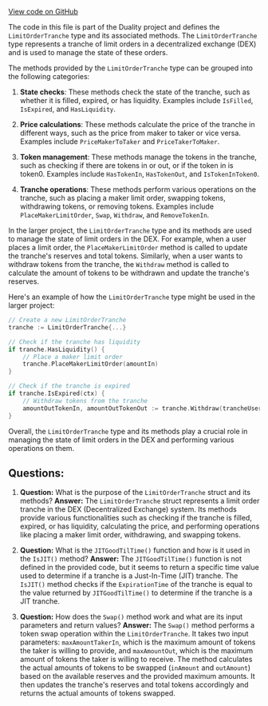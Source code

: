 [View code on GitHub](https://github.com/duality-labs/duality/types/limit_order_tranche.go)

The code in this file is part of the Duality project and defines the `LimitOrderTranche` type and its associated methods. The `LimitOrderTranche` type represents a tranche of limit orders in a decentralized exchange (DEX) and is used to manage the state of these orders.

The methods provided by the `LimitOrderTranche` type can be grouped into the following categories:

1. **State checks**: These methods check the state of the tranche, such as whether it is filled, expired, or has liquidity. Examples include `IsFilled`, `IsExpired`, and `HasLiquidity`.

2. **Price calculations**: These methods calculate the price of the tranche in different ways, such as the price from maker to taker or vice versa. Examples include `PriceMakerToTaker` and `PriceTakerToMaker`.

3. **Token management**: These methods manage the tokens in the tranche, such as checking if there are tokens in or out, or if the token in is token0. Examples include `HasTokenIn`, `HasTokenOut`, and `IsTokenInToken0`.

4. **Tranche operations**: These methods perform various operations on the tranche, such as placing a maker limit order, swapping tokens, withdrawing tokens, or removing tokens. Examples include `PlaceMakerLimitOrder`, `Swap`, `Withdraw`, and `RemoveTokenIn`.

In the larger project, the `LimitOrderTranche` type and its methods are used to manage the state of limit orders in the DEX. For example, when a user places a limit order, the `PlaceMakerLimitOrder` method is called to update the tranche's reserves and total tokens. Similarly, when a user wants to withdraw tokens from the tranche, the `Withdraw` method is called to calculate the amount of tokens to be withdrawn and update the tranche's reserves.

Here's an example of how the `LimitOrderTranche` type might be used in the larger project:

```go
// Create a new LimitOrderTranche
tranche := LimitOrderTranche{...}

// Check if the tranche has liquidity
if tranche.HasLiquidity() {
    // Place a maker limit order
    tranche.PlaceMakerLimitOrder(amountIn)
}

// Check if the tranche is expired
if tranche.IsExpired(ctx) {
    // Withdraw tokens from the tranche
    amountOutTokenIn, amountOutTokenOut := tranche.Withdraw(trancheUser)
}
```

Overall, the `LimitOrderTranche` type and its methods play a crucial role in managing the state of limit orders in the DEX and performing various operations on them.
## Questions: 
 1. **Question:** What is the purpose of the `LimitOrderTranche` struct and its methods?
   **Answer:** The `LimitOrderTranche` struct represents a limit order tranche in the DEX (Decentralized Exchange) system. Its methods provide various functionalities such as checking if the tranche is filled, expired, or has liquidity, calculating the price, and performing operations like placing a maker limit order, withdrawing, and swapping tokens.

2. **Question:** What is the `JITGoodTilTime()` function and how is it used in the `IsJIT()` method?
   **Answer:** The `JITGoodTilTime()` function is not defined in the provided code, but it seems to return a specific time value used to determine if a tranche is a Just-In-Time (JIT) tranche. The `IsJIT()` method checks if the `ExpirationTime` of the tranche is equal to the value returned by `JITGoodTilTime()` to determine if the tranche is a JIT tranche.

3. **Question:** How does the `Swap()` method work and what are its input parameters and return values?
   **Answer:** The `Swap()` method performs a token swap operation within the `LimitOrderTranche`. It takes two input parameters: `maxAmountTakerIn`, which is the maximum amount of tokens the taker is willing to provide, and `maxAmountOut`, which is the maximum amount of tokens the taker is willing to receive. The method calculates the actual amounts of tokens to be swapped (`inAmount` and `outAmount`) based on the available reserves and the provided maximum amounts. It then updates the tranche's reserves and total tokens accordingly and returns the actual amounts of tokens swapped.